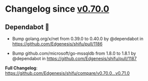 # Changelog since [v0.70.0](https://github.com/Edgenesis/shifu/releases/tag/v0.70.0)

## Dependabot 🤖

* Bump golang.org/x/net from 0.39.0 to 0.40.0 by @dependabot in https://github.com/Edgenesis/shifu/pull/1186

* Bump github.com/microsoft/go-mssqldb from 1.8.0 to 1.8.1 by @dependabot in https://github.com/Edgenesis/shifu/pull/1187

**Full Changelog**: https://github.com/Edgenesis/shifu/compare/v0.70.0...v0.71.0

